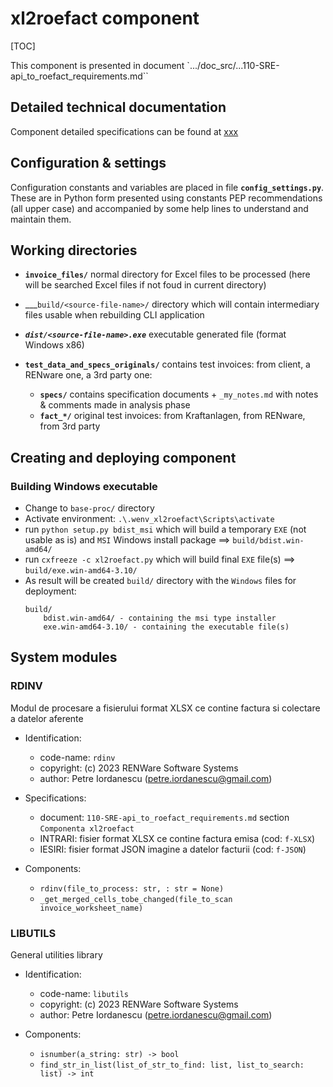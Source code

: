 <!--#FIXME -[ README ]-----------------------------------------------------------------------------------------------
- when ready, this doc should become `810.05a-xl2roefact_component.md` in directory `doc_src/810-DSGN/`
- and set here a note / link to point it
-------------------------------------------------------------------------------------------------------------------->


# xl2roefact component

[TOC]

This component is presented in document `.../doc_src/...110-SRE-api_to_roefact_requirements.md``




## Detailed technical documentation

Component detailed specifications can be found at [xxx](../doc_src/810-DSGN/810.05a-xl2roefact_component.md)




## Configuration & settings

Configuration constants and variables are placed in file **`config_settings.py`**. These are in Python form presented using constants PEP recommendations (all upper case) and accompanied by some help lines to understand and maintain them.








## Working directories

* __`invoice_files/`__ normal directory for Excel files to be processed (here will be searched Excel files if not foud in current directory)

* ___`build/<source-file-name>/` directory which will contain intermediary files usable when rebuilding CLI application

* ___`dist/<source-file-name>.exe`___ executable generated file (format Windows x86)

* __`test_data_and_specs_originals/`__ contains test invoices: from client, a RENware one, a 3rd party one:
    * __`specs/`__ contains specification documents + `_my_notes.md` with notes & comments made in analysis phase
    * __`fact_*/`__ original test invoices: from Kraftanlagen, from RENware, from 3rd party









## Creating and deploying component

### Building Windows executable

* Change to `base-proc/` directory
* Activate environment: `.\.wenv_xl2roefact\Scripts\activate`
* run `python setup.py bdist_msi` which will build a temporary `EXE` (not usable as is) and `MSI` Windows install package ==> `build/bdist.win-amd64/`
* run `cxfreeze -c xl2roefact.py` which will build final `EXE` file(s) ==> `build/exe.win-amd64-3.10/`
* As result will be created `build/` directory with the `Windows` files for deployment:
    ```
    build/
        bdist.win-amd64/ - containing the msi type installer
        exe.win-amd64-3.10/ - containing the executable file(s)
    ```








## System modules <!--#TODO all of these specs are subject of `mkdocstrings` -->

### RDINV

Modul de procesare a fisierului format XLSX ce contine factura si colectare a datelor aferente

* Identification:
    * code-name: `rdinv`
    * copyright: (c) 2023 RENWare Software Systems
    * author: Petre Iordanescu (petre.iordanescu@gmail.com)

* Specifications:
    * document: `110-SRE-api_to_roefact_requirements.md` section `Componenta xl2roefact`
    * INTRARI: fisier format XLSX ce contine factura emisa (cod: `f-XLSX`)
    * IESIRI: fisier format JSON imagine a datelor facturii (cod: `f-JSON`)

* Components:
    - `rdinv(file_to_process: str, : str = None)`
    - `_get_merged_cells_tobe_changed(file_to_scan invoice_worksheet_name)`






### LIBUTILS

General utilities library

* Identification:
    * code-name: `libutils`
    * copyright: (c) 2023 RENWare Software Systems
    * author: Petre Iordanescu (petre.iordanescu@gmail.com)

* Components:
    - `isnumber(a_string: str) -> bool`
    - `find_str_in_list(list_of_str_to_find: list, list_to_search: list) -> int`

